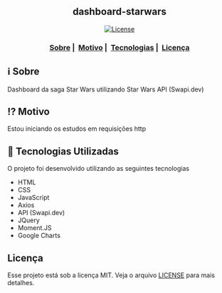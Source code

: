 <h2 align="center">dashboard-starwars</h2>

<p align="center">
  <a href="LICENSE">
    <img alt="License" src="https://img.shields.io/badge/license-MIT-%23F8952D">
  </a>
</p>

<h3 align="center">
  <a href="#information_source-sobre">Sobre</a>&nbsp;|&nbsp;
  <a href="#interrobang-motivo">Motivo</a>&nbsp;|&nbsp;
  <a href="#rocket-tecnologias-utilizadas">Tecnologias</a>&nbsp;|&nbsp;
  <a href="#licença">Licença</a>
</h3>

## :information_source: Sobre

Dashboard da saga Star Wars utilizando Star Wars API (Swapi.dev)

## :interrobang: Motivo

Estou iniciando os estudos em requisições http

## :rocket: Tecnologias Utilizadas 

O projeto foi desenvolvido utilizando as seguintes tecnologias

- HTML
- CSS
- JavaScript
- Axios
- API (Swapi.dev)
- JQuery
- Moment.JS
- Google Charts

## Licença 

Esse projeto está sob a licença MIT. Veja o arquivo [LICENSE](LICENSE) para mais detalhes.